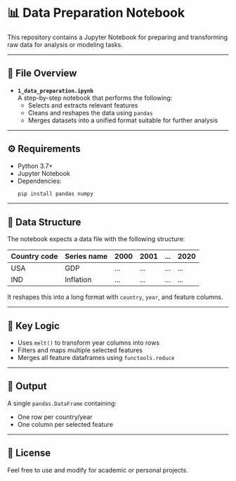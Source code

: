 # 📊 Data Preparation Notebook

This repository contains a Jupyter Notebook for preparing and transforming raw data for analysis or modeling tasks.

---

## 🧱 File Overview

- **`1_data_preparation.ipynb`**  
  A step-by-step notebook that performs the following:
  - Selects and extracts relevant features
  - Cleans and reshapes the data using `pandas`
  - Merges datasets into a unified format suitable for further analysis

---

## ⚙️ Requirements

- Python 3.7+
- Jupyter Notebook
- Dependencies:
  ```bash
  pip install pandas numpy
  ```

---

## 📂 Data Structure

The notebook expects a data file with the following structure:

| Country code | Series name | 2000 | 2001 | ... | 2020 |
|--------------|-------------|------|------|-----|------|
| USA          | GDP         | ...  | ...  | ... | ...  |
| IND          | Inflation   | ...  | ...  | ... | ...  |

It reshapes this into a long format with `country`, `year`, and feature columns.

---

## 🧠 Key Logic

- Uses `melt()` to transform year columns into rows
- Filters and maps multiple selected features
- Merges all feature dataframes using `functools.reduce`

---

## 📌 Output

A single `pandas.DataFrame` containing:
- One row per country/year
- One column per selected feature

---

## 📄 License

Feel free to use and modify for academic or personal projects.
